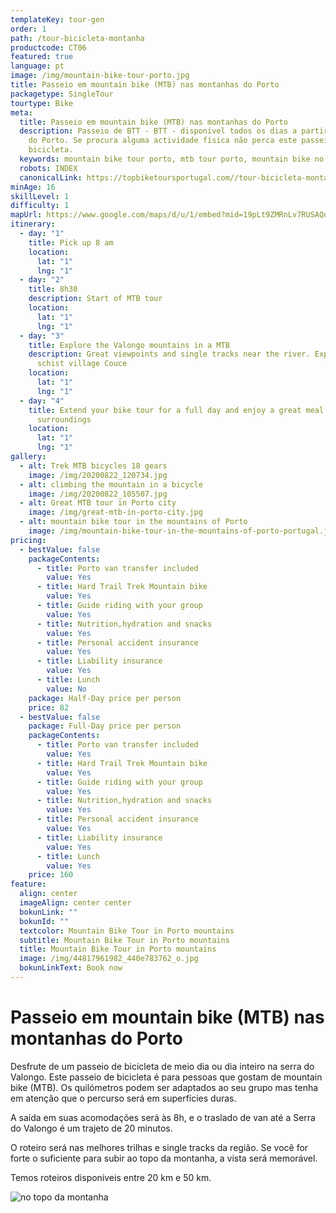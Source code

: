 ```yaml
---
templateKey: tour-gen
order: 1
path: /tour-bicicleta-montanha
productcode: CT06
featured: true
language: pt
image: /img/mountain-bike-tour-porto.jpg
title: Passeio em mountain bike (MTB) nas montanhas do Porto
packagetype: SingleTour
tourtype: Bike
meta:
  title: Passeio em mountain bike (MTB) nas montanhas do Porto
  description: Passeio de BTT - BTT - disponível todos os dias a partir da cidade
    do Porto. Se procura alguma actividade física não perca este passeio de
    bicicleta.
  keywords: mountain bike tour porto, mtb tour porto, mountain bike no porto
  robots: INDEX
  canonicalLink: https://topbiketoursportugal.com//tour-bicicleta-montanha
minAge: 16
skillLevel: 1
difficulty: 1
mapUrl: https://www.google.com/maps/d/u/1/embed?mid=19pLt9ZMRnLv7RUSAQqpybO9X-oNSSOhV
itinerary:
  - day: "1"
    title: Pick up 8 am
    location:
      lat: "1"
      lng: "1"
  - day: "2"
    title: 8h30
    description: Start of MTB tour
    location:
      lat: "1"
      lng: "1"
  - day: "3"
    title: Explore the Valongo mountains in a MTB
    description: Great viewpoints and single tracks near the river. Explore the
      schist village Couce
    location:
      lat: "1"
      lng: "1"
  - day: "4"
    title: Extend your bike tour for a full day and enjoy a great meal in Valongo
      surroundings
    location:
      lat: "1"
      lng: "1"
gallery:
  - alt: Trek MTB bicycles 18 gears
    image: /img/20200822_120734.jpg
  - alt: climbing the mountain in a bicycle
    image: /img/20200822_105507.jpg
  - alt: Great MTB tour in Porto city
    image: /img/great-mtb-in-porto-city.jpg
  - alt: mountain bike tour in the mountains of Porto
    image: /img/mountain-bike-tour-in-the-mountains-of-porto-portugal.jpg
pricing:
  - bestValue: false
    packageContents:
      - title: Porto van transfer included
        value: Yes
      - title: Hard Trail Trek Mountain bike
        value: Yes
      - title: Guide riding with your group
        value: Yes
      - title: Nutrition,hydration and snacks
        value: Yes
      - title: Personal accident insurance
        value: Yes
      - title: Liability insurance
        value: Yes
      - title: Lunch
        value: No
    package: Half-Day price per person
    price: 82
  - bestValue: false
    package: Full-Day price per person
    packageContents:
      - title: Porto van transfer included
        value: Yes
      - title: Hard Trail Trek Mountain bike
        value: Yes
      - title: Guide riding with your group
        value: Yes
      - title: Nutrition,hydration and snacks
        value: Yes
      - title: Personal accident insurance
        value: Yes
      - title: Liability insurance
        value: Yes
      - title: Lunch
        value: Yes
    price: 160
feature:
  align: center
  imageAlign: center center
  bokunLink: ""
  bokunId: ""
  textcolor: Mountain Bike Tour in Porto mountains
  subtitle: Mountain Bike Tour in Porto mountains
  title: Mountain Bike Tour in Porto mountains
  image: /img/44817961982_440e783762_o.jpg
  bokunLinkText: Book now
---
```

# Passeio em mountain bike (MTB) nas montanhas do Porto

Desfrute de um passeio de bicicleta de meio dia ou dia inteiro na serra do Valongo. Este passeio de bicicleta é para pessoas que gostam de mountain bike (MTB). Os quilómetros podem ser adaptados ao seu grupo mas tenha em atenção que o percurso será em superfícies duras.

A saída em suas acomodações será às 8h, e o traslado de van até a Serra do Valongo é um trajeto de 20 minutos.

O roteiro será nas melhores trilhas e single tracks da região. Se você for forte o suficiente para subir ao topo da montanha, a vista será memorável.

Temos roteiros disponíveis entre 20 km e 50 km.

![no topo da montanha](/img/mtb-tour-top-of-the-mountain.jpg "tour de MTB no Porto em Portugal")